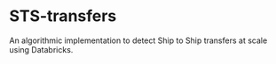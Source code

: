# STS-transfers
An algorithmic implementation to detect Ship to Ship transfers at scale using Databricks. 
